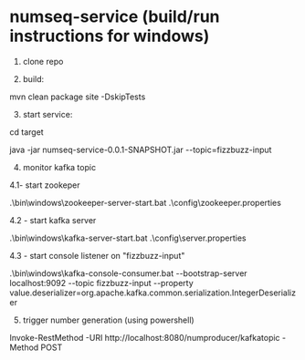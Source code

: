 # numseq-service (build/run instructions for windows)

1) clone repo


2) build:

mvn clean package site -DskipTests


3) start service:

cd target

java -jar numseq-service-0.0.1-SNAPSHOT.jar --topic=fizzbuzz-input


4) monitor kafka topic

4.1- start zookeper

.\bin\windows\zookeeper-server-start.bat .\config\zookeeper.properties

4.2 - start kafka server

.\bin\windows\kafka-server-start.bat .\config\server.properties

4.3 - start console listener on "fizzbuzz-input"

.\bin\windows\kafka-console-consumer.bat --bootstrap-server localhost:9092 --topic fizzbuzz-input --property 
value.deserializer=org.apache.kafka.common.serialization.IntegerDeserializer


5) trigger number generation (using powershell)

Invoke-RestMethod -URI http://localhost:8080/numproducer/kafkatopic  -Method POST

